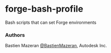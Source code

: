 # forge-bash-profile
Bash scripts that can set Forge environments

### Authors

Bastien Mazeran [@BastienMazeran](https://twitter.com/BastienMazeran), Autodesk Inc.
